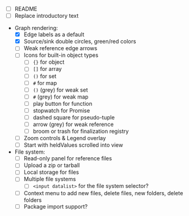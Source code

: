 - [ ] README
- [ ] Replace introductory text
- Graph rendering:
  - [x] Edge labels as a default
  - [x] Source/sink double circles, green/red colors
  - [ ] Weak reference edge arrows
  - [ ] Icons for built-in object types
    - [ ] `{}` for object
    - [ ] `[]` for array
    - [ ] `()` for set
    - [ ] `#` for map
    - [ ] `()` (grey) for weak set
    - [ ] `#` (grey) for weak map
    - [ ] play button for function
    - [ ] stopwatch for Promise
    - [ ] dashed square for pseudo-tuple
    - [ ] arrow (grey) for weak reference
    - [ ] broom or trash for finalization registry
  - [ ] Zoom controls & Legend overlay
  - [ ] Start with heldValues scrolled into view
- File system:
  - [ ] Read-only panel for reference files
  - [ ] Upload a zip or tarball
  - [ ] Local storage for files
  - [ ] Multiple file systems
    - [ ] `<input datalist>` for the file system selector?
  - [ ] Context menu to add new files, delete files, new folders, delete folders
  - [ ] Package import support?
